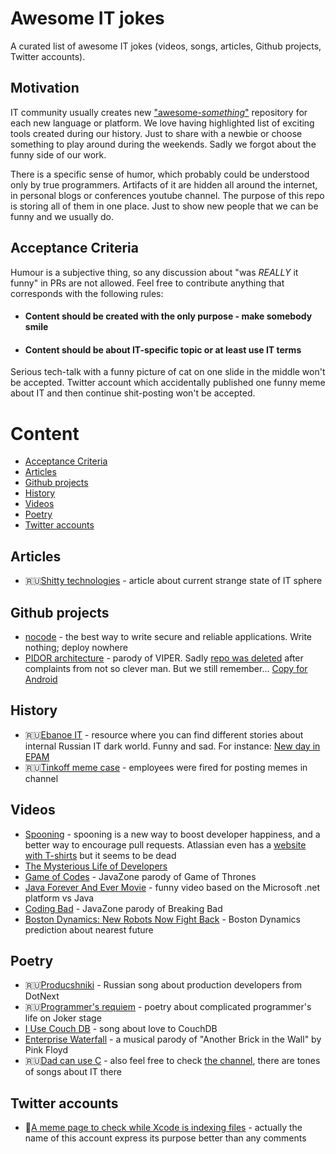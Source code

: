 # Awesome IT jokes

A curated list of awesome IT jokes (videos, songs, articles, Github projects, Twitter accounts).

## Motivation

IT community usually creates new ["awesome-*something*"](https://github.com/search?q=awesome) repository for each new language or platform.
We love having highlighted list of exciting tools created during our history. 
Just to share with a newbie or choose something to play around during the weekends.
Sadly we forgot about the funny side of our work. 

There is a specific sense of humor, which probably could be understood only by true programmers. 
Artifacts of it are hidden all around the internet, in personal blogs or conferences youtube channel.
The purpose of this repo is storing all of them in one place.
Just to show new people that we can be funny and we usually do.

## Acceptance Criteria

Humour is a subjective thing, so any discussion about "was _REALLY_ it funny" in PRs are not allowed.
Feel free to contribute anything that corresponds with the following rules:

- #### Content should be created with the only purpose - make somebody smile
- #### Content should be about IT-specific topic or at least use IT terms

Serious tech-talk with a funny picture of cat on one slide in the middle won't be accepted.
Twitter account which accidentally published one funny meme about IT and then continue shit-posting won't be accepted.


# Content
- [Acceptance Criteria](#acceptancecriteria)
- [Articles](#articles)
- [Github projects](#github)
- [History](#history)
- [Videos](#videos)
- [Poetry](#poetry)
- [Twitter accounts](#twitteraccounts)

## Articles
- :ru:[Shitty technologies](https://vas3k.ru/inside/35/) - article about current strange state of IT sphere

## Github projects

- [nocode](https://github.com/kelseyhightower/nocode) - the best way to write secure and reliable applications. Write nothing; deploy nowhere
- [PIDOR architecture](https://devhub.io/repos/ApplePride-PIDOR) - parody of VIPER. Sadly [repo was deleted](https://pikabu.ru/story/chto_sluchilos_s_pidor_5304460) after complaints from not so clever man. But we still remember... [Copy for Android](https://github.com/dron247/PIDOR-Android)

## History

- :ru:[Ebanoe IT](https://ebanoe.it/) - resource where you can find different stories about internal Russian IT dark world. Funny and sad. For instance: [New day in EPAM](https://ebanoe.it/2017/04/05/new-day-in-epam/)
- :ru:[Tinkoff meme case](https://vc.ru/finance/42686-tinkoff-bank-uvolil-neskolko-sotrudnikov-za-narushenie-eticheskih-norm) - employees were fired for posting memes in channel

## Videos

- [Spooning](https://vimeo.com/78874763) - spooning is a new way to boost developer happiness, and a better way to encourage pull requests. Atlassian even has a [website with T-shirts](https://bitbucket.org/spooning/) but it seems to be dead
- [The Mysterious Life of Developers](https://youtu.be/ocwnns57cYQ)
- [Game of Codes](https://youtu.be/3vI_7os2V_o) - JavaZone parody of Game of Thrones
- [Java Forever And Ever Movie](https://youtu.be/RnqAXuLZlaE) - funny video based on the Microsoft .net platform vs Java
- [Coding Bad](https://youtu.be/DGa6MAibjzA) - JavaZone parody of Breaking Bad
- [Boston Dynamics: New Robots Now Fight Back](https://youtu.be/dKjCWfuvYxQ) - Boston Dynamics prediction about nearest future

## Poetry

- :ru:[Producshniki](https://youtu.be/7JyUveiFu9g) - Russian song about production developers from DotNext
- :ru:[Programmer's requiem](https://youtu.be/Qypw6ho5wGQ) - poetry about complicated programmer's life on Joker stage
- [I Use Couch DB](https://vimeo.com/11852209) - song about love to CouchDB
- [Enterprise Waterfall](https://youtu.be/ucHE7REWvEo) - a musical parody of "Another Brick in the Wall" by Pink Floyd
- :ru:[Dad can use C](https://youtu.be/cdX8r3ZSzN4) - also feel free to check [the channel](https://www.youtube.com/channel/UCFe9cpdoMKrZo4uOdloxLow), there are tones of songs about IT there

## Twitter accounts

- :apple:[A meme page to check while Xcode is indexing files](https://twitter.com/ios_memes) - actually the name of this account express its purpose better than any comments

